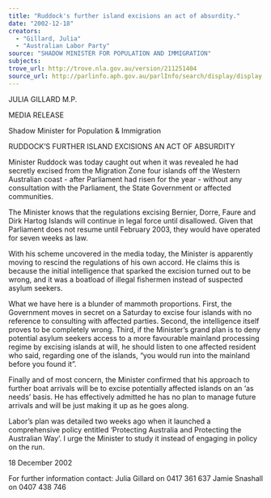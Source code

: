 ```yaml
---
title: "Ruddock's further island excisions an act of absurdity."
date: "2002-12-18"
creators:
  - "Gillard, Julia"
  - "Australian Labor Party"
source: "SHADOW MINISTER FOR POPULATION AND IMMIGRATION"
subjects:
trove_url: http://trove.nla.gov.au/version/211251404
source_url: http://parlinfo.aph.gov.au/parlInfo/search/display/display.w3p;query=Id%3A%22media/pressrel/W2686%22
---
```


 

 

 

 

 

 JULIA GILLARD M.P.   

 MEDIA RELEASE 

 Shadow Minister for Population & Immigration   

 RUDDOCK’S FURTHER ISLAND EXCISIONS AN ACT  OF ABSURDITY   

 Minister Ruddock was today caught out when it was revealed he had secretly excised from  the Migration Zone four islands off the Western Australian coast - after Parliament had risen  for the year - without any consultation with the Parliament, the State Government or affected  communities.   

 The Minister knows that the regulations excising Bernier, Dorre, Faure and Dirk Hartog  Islands will continue in legal force until disallowed.  Given that Parliament does not resume  until February 2003, they would have operated for seven weeks as law.   

 With his scheme uncovered in the media today, the Minister is apparently moving to rescind  the regulations of his own accord.  He claims this is because the initial intelligence that  sparked the excision turned out to be wrong, and it was a boatload of illegal fishermen instead  of suspected asylum seekers. 

 

 What we have here is a blunder of mammoth proportions.  First, the Government moves in  secret on a Saturday to excise four islands with no reference to consulting with affected  parties.  Second, the intelligence itself proves to be completely wrong.  Third, if the  Minister’s grand plan is to deny potential asylum seekers access to a more favourable  mainland processing regime by excising islands at will, he should listen to one affected  resident who said, regarding one of the islands, “you would run into the mainland before you  found it”.   

 Finally and of most concern, the Minister confirmed that his approach to further boat arrivals  will be to excise potentially affected islands on an ‘as needs’ basis.  He has effectively  admitted he has no plan to manage future arrivals and will be just making it up as he goes  along.     

 Labor’s plan was detailed two weeks ago when it launched a comprehensive policy entitled  ‘Protecting Australia and Protecting the Australian Way’.  I urge the Minister to study it  instead of engaging in policy on the run. 

 

 

 18 December 2002 

 

 

 For further information contact:    Julia Gillard on 0417 361 637  Jamie Snashall on 0407 438 746 

